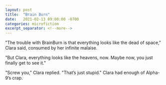 ```yaml
---
layout: post
title:  "Brain Burn"
date:   2021-02-13 09:00:00 -0700
categories: microfiction
excerpt_separator: <!--more-->
---
```

"The trouble with BrainBurn is that everything looks like the dead of space," Clara said, consumed by her infinite malaise.

"But Clara, everything looks like the heavens, now. Maybe now, you just finally get to see it." 

"Screw you," Clara replied. "That’s just stupid." Clara had enough of Alpha-9’s crap. 
